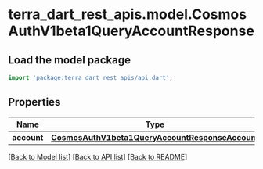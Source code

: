 # terra_dart_rest_apis.model.CosmosAuthV1beta1QueryAccountResponse

## Load the model package
```dart
import 'package:terra_dart_rest_apis/api.dart';
```

## Properties
Name | Type | Description | Notes
------------ | ------------- | ------------- | -------------
**account** | [**CosmosAuthV1beta1QueryAccountResponseAccount**](CosmosAuthV1beta1QueryAccountResponseAccount.md) |  | [optional] 

[[Back to Model list]](../README.md#documentation-for-models) [[Back to API list]](../README.md#documentation-for-api-endpoints) [[Back to README]](../README.md)


